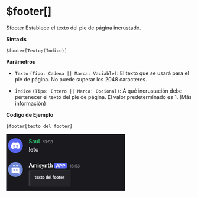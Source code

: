 # $footer[]

$footer Establece el texto del pie de página incrustado.

**Sintaxis**

```
$footer[Texto;(Índice)]
```

**Parámetros**
- `Texto` `(Tipo: Cadena || Marca: Vaciable)`: El texto que se usará para el pie de página. No puede superar los 2048 caracteres.

- `Índice` `(Tipo: Entero || Marca: Opcional)`: A qué incrustación debe pertenecer el texto del pie de página. El valor predeterminado es 1. (Más información)


**Codigo de Ejemplo**

```
$footer[texto del footer]
```

![alt text](image-15.png)